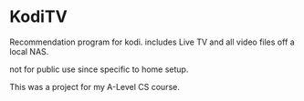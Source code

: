 # KodiTV

Recommendation program for kodi. includes Live TV and all video files off a local NAS.

not for public use since specific to home setup. 


This was a project for my A-Level CS course.
